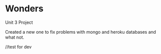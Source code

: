 # Wonders
Unit 3 Project

Created a new one to fix problems with mongo and heroku databases and what not.

//test for dev
